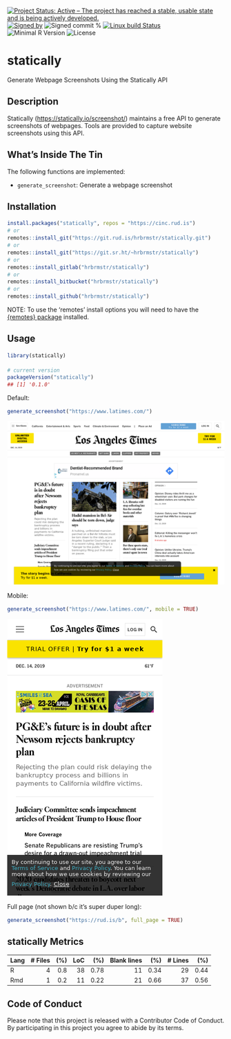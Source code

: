 
[![Project Status: Active – The project has reached a stable, usable
state and is being actively
developed.](https://www.repostatus.org/badges/latest/active.svg)](https://www.repostatus.org/#active)
[![Signed
by](https://img.shields.io/badge/Keybase-Verified-brightgreen.svg)](https://keybase.io/hrbrmstr)
![Signed commit
%](https://img.shields.io/badge/Signed_Commits-100%25-lightgrey.svg)
[![Linux build
Status](https://travis-ci.org/hrbrmstr/statically.svg?branch=master)](https://travis-ci.org/hrbrmstr/statically)  
![Minimal R
Version](https://img.shields.io/badge/R%3E%3D-3.2.0-blue.svg)
![License](https://img.shields.io/badge/License-MIT-blue.svg)

# statically

Generate Webpage Screenshots Using the Statically API

## Description

Statically (<https://statically.io/screenshot/>) maintains a free API to
generate screenshots of webpages. Tools are provided to capture website
screenshots using this API.

## What’s Inside The Tin

The following functions are implemented:

  - `generate_screenshot`: Generate a webpage screenshot

## Installation

``` r
install.packages("statically", repos = "https://cinc.rud.is")
# or
remotes::install_git("https://git.rud.is/hrbrmstr/statically.git")
# or
remotes::install_git("https://git.sr.ht/~hrbrmstr/statically")
# or
remotes::install_gitlab("hrbrmstr/statically")
# or
remotes::install_bitbucket("hrbrmstr/statically")
# or
remotes::install_github("hrbrmstr/statically")
```

NOTE: To use the ‘remotes’ install options you will need to have the
[{remotes} package](https://github.com/r-lib/remotes) installed.

## Usage

``` r
library(statically)

# current version
packageVersion("statically")
## [1] '0.1.0'
```

Default:

``` r
generate_screenshot("https://www.latimes.com/")
```

![](man/figures/README-ex1-1.png)<!-- -->

Mobile:

``` r
generate_screenshot("https://www.latimes.com/", mobile = TRUE)
```

![](man/figures/README-ex3-1.png)<!-- -->

Full page (not shown b/c it’s super duper long):

``` r
generate_screenshot("https://rud.is/b", full_page = TRUE)
```

## statically Metrics

| Lang | \# Files | (%) | LoC |  (%) | Blank lines |  (%) | \# Lines |  (%) |
| :--- | -------: | --: | --: | ---: | ----------: | ---: | -------: | ---: |
| R    |        4 | 0.8 |  38 | 0.78 |          11 | 0.34 |       29 | 0.44 |
| Rmd  |        1 | 0.2 |  11 | 0.22 |          21 | 0.66 |       37 | 0.56 |

## Code of Conduct

Please note that this project is released with a Contributor Code of
Conduct. By participating in this project you agree to abide by its
terms.
